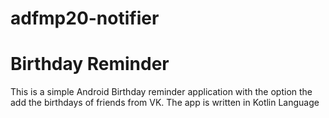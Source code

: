 # adfmp20-notifier
# Birthday Reminder
This is a simple Android Birthday reminder application with the option the add the birthdays of friends from VK. The app is written in Kotlin Language  

